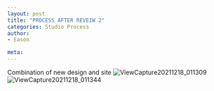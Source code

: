 ```yaml
---
layout: post
title: "PROCESS AFTER REVEIW 2"
categories: Studio Process
author:
- Eason

meta:
---
```


Combination of new design and site
![ViewCapture20211218_011309](https://user-images.githubusercontent.com/90549907/146583133-2f7ac953-00e7-48ef-ba6c-35ba7964b0c9.jpg)
![ViewCapture20211218_011344](https://user-images.githubusercontent.com/90549907/146583152-09bc9d2c-0f57-4e21-a5a6-e6e8e58b5b4f.jpg)

